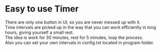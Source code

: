 # Easy to use Timer
There are only one button in UI, so you are never messed up with it.<br>
Time intervals are picked up in the way that you can work efficiently in long hours, giving yourself a small rest.<br>
The idea is work for 30 minutes, rest for 5 minutes, loop the process.<br>
Also you can set your own intervals in config.txt located in program folder.

